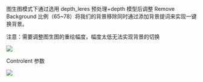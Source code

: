 图生图模式下通过选用 depth_leres 预处理+depth 模型后调整 Remove Background 比例（65~78）将我们的背景移除同时通过添加背景提词来实现一键换背景。

注意：需要调整图生图的重绘幅度，幅度太低无法实现背景的切换

![](https://pic4.zhimg.com/v2-9ed3030345782c9c80e662809fc80b03_b.jpg)

Controlent 参数

![](https://pic1.zhimg.com/v2-c2cde19511a10913dc03dafec367a2b0_b.jpg)